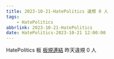 ```yaml
---
title: 2023-10-21-HatePolitics 違規 0 人
tags:
    - HatePolitics
abbrlink: 2023-10-21-HatePolitics
date: HatePolitics-2023-10-21 12:00:00
---
```

HatePolitics 板 [板規連結](https://www.ptt.cc/bbs/HatePolitics/M.1617115262.A.D60.html)
昨天違規 0 人
